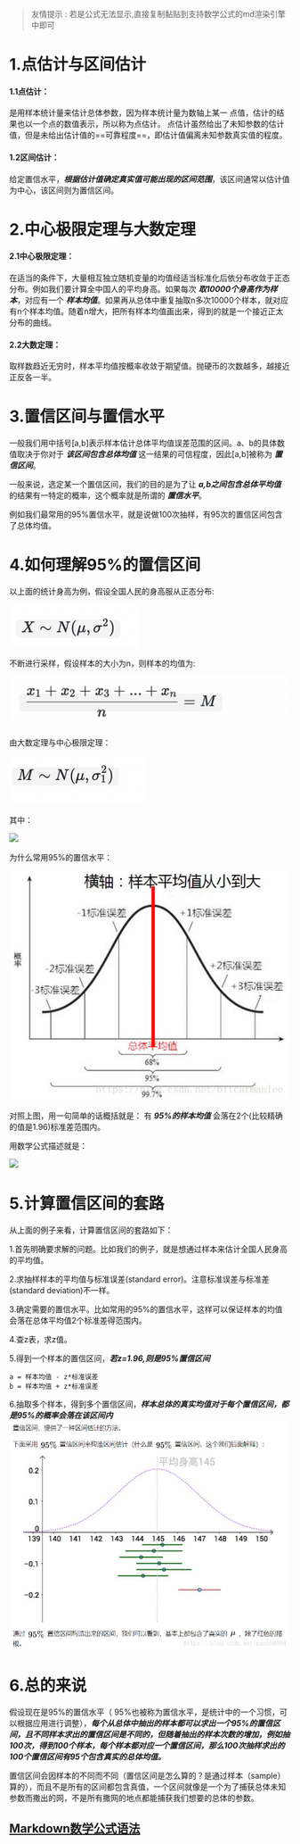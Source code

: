> 友情提示 : 若是公式无法显示,直接复制黏贴到支持数学公式的md渲染引擎中即可
# 1.点估计与区间估计
#### 1.1点估计： 
是用样本统计量来估计总体参数，因为样本统计量为数轴上某一
点值，估计的结果也以一个点的数值表示，所以称为点估计。
点估计虽然给出了未知参数的估计值，但是未给出估计值的==可靠程度==，即估计值偏离未知参数真实值的程度。 
#### 1.2区间估计： 
给定置信水平，***根据估计值确定真实值可能出现的区间范围***，该区间通常以估计值为中心，该区间则为置信区间。

# 2.中心极限定理与大数定理
#### 2.1中心极限定理： 
在适当的条件下，大量相互独立随机变量的均值经适当标准化后依分布收敛于正态分布。例如我们要计算全中国人的平均身高。如果每次
***取10000个身高作为样本***，对应有一个
***样本均值***。如果再从总体中重复抽取n多次10000个样本，就对应有n个样本均值。随着n增大，把所有样本均值画出来，得到的就是一个接近正太分布的曲线。 
#### 2.2大数定理： 
取样数趋近无穷时，样本平均值按概率收敛于期望值。抛硬币的次数越多，越接近正反各一半。

# 3.置信区间与置信水平
一般我们用中括号[a,b]表示样本估计总体平均值误差范围的区间。a、b的具体数值取决于你对于
***该区间包含总体均值***
这一结果的可信程度，因此[a,b]被称为
***置信区间***。

一般来说，选定某一个置信区间，我们的目的是为了让
***a,b之间包含总体平均值***
的结果有一特定的概率，这个概率就是所谓的
***置信水平***。 

例如我们最常用的95%置信水平，就是说做100次抽样，有95次的置信区间包含了总体均值。
# 4.如何理解95%的置信区间
以上面的统计身高为例，假设全国人民的身高服从正态分布:


![image3](https://raw.githubusercontent.com/JohanWill/Blogs/master/Images/math/95%25%E7%BD%AE%E4%BF%A1%E5%8C%BA%E9%97%B4/zxqj3.jpg)


不断进行采样，假设样本的大小为n，则样本的均值为:


![image4](https://raw.githubusercontent.com/JohanWill/Blogs/master/Images/math/95%25%E7%BD%AE%E4%BF%A1%E5%8C%BA%E9%97%B4/zxqj4.jpg)


由大数定理与中心极限定理： 

![image5](https://raw.githubusercontent.com/JohanWill/Blogs/master/Images/math/95%25%E7%BD%AE%E4%BF%A1%E5%8C%BA%E9%97%B4/zxqj5.jpg)

其中：

![](http://latex.codecogs.com/gif.latex?σ^2_1=\displaystyle\sum_{i=1}^n\dfrac{(x_i-_X^-)^2}{n})

为什么常用95%的置信水平：

![image1](https://raw.githubusercontent.com/JohanWill/Blogs/master/Images/math/95%25%E7%BD%AE%E4%BF%A1%E5%8C%BA%E9%97%B4/zxqj1.jpg)

对照上图，用一句简单的话概括就是： 
有
***95%的样本均值***
会落在2个(比较精确的值是1.96)标准差范围内。

用数学公式描述就是： 


![](http://latex.codecogs.com/gif.latex?P(μ−1.96\dfrac{σ}{\sqrt{n}}<M<μ+1.96\dfrac{σ}{\sqrt{n}})=0.95)


# 5.计算置信区间的套路
从上面的例子来看，计算置信区间的套路如下： 

1.首先明确要求解的问题。比如我们的例子，就是想通过样本来估计全国人民身高的平均值。 

2.求抽样样本的平均值与标准误差(standard error)。注意标准误差与标准差(standard deviation)不一样。

3.确定需要的置信水平。比如常用的95%的置信水平，这样可以保证样本的均值会落在总体平均值2个标准差得范围内。

4.查z表，求z值。 

5.得到一个样本的置信区间，***若z=1.96,则是95%置信区间***

    a = 样本均值 - z*标准误差 
    b = 样本均值 + z*标准误差

6.抽取多个样本，得到多个置信区间，***样本总体的真实均值对于每个置信区间，都是95%的概率会落在该区间内***   
![image2](https://raw.githubusercontent.com/JohanWill/Blogs/master/Images/math/95%25%E7%BD%AE%E4%BF%A1%E5%8C%BA%E9%97%B4/zxqj2.jpg)
# 6.总的来说
假设现在是95%的置信水平（ 95%也被称为置信水平，是统计中的一个习惯，可以根据应用进行调整），***每个从总体中抽出的样本都可以求出一个95%的置信区间，且不同样本求出的置信区间是不同的，但随着抽出的样本次数的增加，例如抽100次，得到100个样本，每个样本都对应一个置信区间，那么100次抽样求出的100个置信区间有95个包含真实的总体均值。***

置信区间会因样本的不同而不同（置信区间是怎么算的？是通过样本（sample）算的），而且不是所有的区间都包含真值，一个区间就像是一个为了捕获总体未知参数而撒出的网，不是所有撒网的地点都能捕获我们想要的总体的参数。






















## [Markdown数学公式语法](https://katex.org/docs/supported.html)
